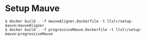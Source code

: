 # Setup Mauve

```shell
$ docker build . -f mauveAligner.Dockerfile -t llxlr/setup-mauve:mauveAligner
$ docker build . -f progressiveMauve.Dockerfile -t llxlr/setup-mauve:progressiveMauve
```

